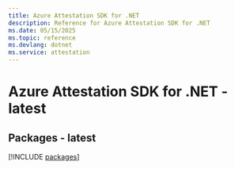 ```yaml
---
title: Azure Attestation SDK for .NET
description: Reference for Azure Attestation SDK for .NET
ms.date: 05/15/2025
ms.topic: reference
ms.devlang: dotnet
ms.service: attestation
---
```

# Azure Attestation SDK for .NET - latest
## Packages - latest
[!INCLUDE [packages](attestation-index.md)]